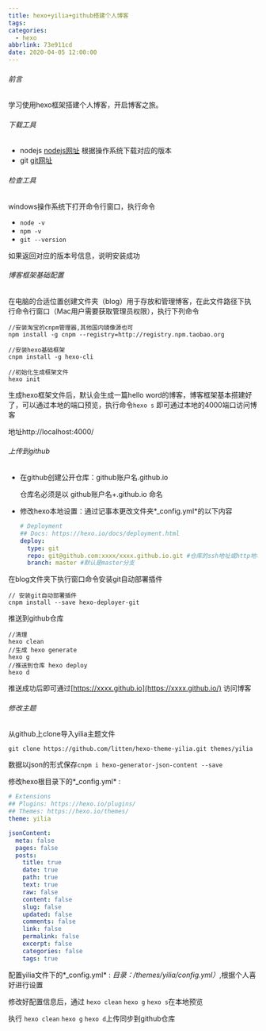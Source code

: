 ```yaml
---
title: hexo+yilia+github搭建个人博客
tags: 
categories:
  - hexo
abbrlink: 73e911cd
date: 2020-04-05 12:00:00
---
```


###### 前言

学习使用hexo框架搭建个人博客，开启博客之旅。

<!--more-->

###### 下载工具

- nodejs [nodejs网址](https://nodejs.org/en/) 根据操作系统下载对应的版本
- git [git网址](https://git-scm.com/)

###### 检查工具

windows操作系统下打开命令行窗口，执行命令

- `node -v`
- `npm -v`
- `git --version`

如果返回对应的版本号信息，说明安装成功

###### 博客框架基础配置

在电脑的合适位置创建文件夹（blog）用于存放和管理博客，在此文件路径下执行命令行窗口（Mac用户需要获取管理员权限），执行下列命令

```shell
//安装淘宝的cnpm管理器,其他国内镜像源也可
npm install -g cnpm --registry=http://registry.npm.taobao.org 

//安装hexo基础框架
cnpm install -g hexo-cli

//初始化生成框架文件
hexo init
```

生成hexo框架文件后，默认会生成一篇hello word的博客，博客框架基本搭建好了，可以通过本地的端口预览，执行命令`hexo s` 即可通过本地的4000端口访问博客

地址http://localhost:4000/

###### 上传到github

- 在github创建公开仓库：github账户名.github.io

  仓库名必须是以 github账户名+.github.io 命名

- 修改hexo本地设置：通过记事本更改文件夹*_config.yml*的以下内容

  ```yaml
  # Deployment
  ## Docs: https://hexo.io/docs/deployment.html
  deploy:
    type: git
    repo: git@github.com:xxxx/xxxx.github.io.git #仓库的ssh地址或http地址
    branch: master #默认是master分支
  ```

在blog文件夹下执行窗口命令安装git自动部署插件

```shell
// 安装git自动部署插件
cnpm install --save hexo-deployer-git
```

推送到github仓库

```shell
//清理
hexo clean
//生成 hexo generate
hexo g
//推送到仓库 hexo deploy
hexo d
```

推送成功后即可通过[https://xxxx.github.io](https://xxxx.github.io/)	访问博客

###### 修改主题

从github上clone导入yilia主题文件

```shell
git clone https://github.com/litten/hexo-theme-yilia.git themes/yilia
```

数据以json的形式保存`cnpm i hexo-generator-json-content --save`

修改hexo根目录下的*_config.yml* :

```yaml
# Extensions
## Plugins: https://hexo.io/plugins/
## Themes: https://hexo.io/themes/
theme: yilia

jsonContent:
  meta: false
  pages: false
  posts:
    title: true
    date: true
    path: true
    text: true
    raw: false
    content: false
    slug: false
    updated: false
    comments: false
    link: false
    permalink: false
    excerpt: false
    categories: false
    tags: true
```

配置yilia文件下的*_config.yml* : *目录：/themes/yilia/config.yml）*,根据个人喜好进行设置

修改好配置信息后，通过 `hexo clean` `hexo g` `hexo s`在本地预览

执行 `hexo clean` `hexo g` `hexo d`上传同步到github仓库